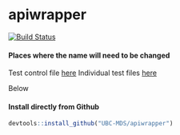 # apiwrapper

[![Build Status](https://travis-ci.org/UBC-MDS/apiwrapper.svg?branch=master)](https://travis-ci.org/UBC-MDS/apiwrapper)

#### Places where the name will need to be changed

Test control file [here](./tests/testthat.R)
Individual test files [here](./tests/testthat/)

Below

#### Install directly from Github
``` r
devtools::install_github("UBC-MDS/apiwrapper")
```
